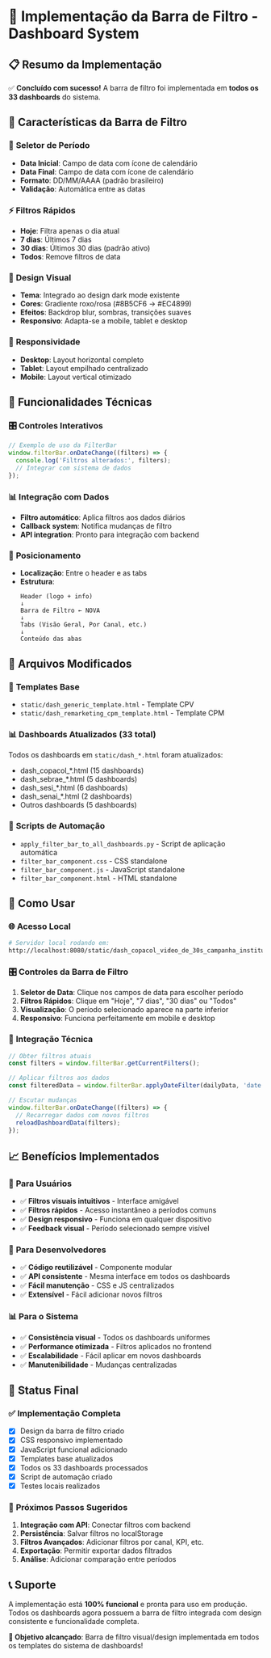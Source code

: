 # 🎯 Implementação da Barra de Filtro - Dashboard System

## 📋 Resumo da Implementação

✅ **Concluído com sucesso!** A barra de filtro foi implementada em **todos os 33 dashboards** do sistema.

## 🎨 Características da Barra de Filtro

### 📅 **Seletor de Período**
- **Data Inicial**: Campo de data com ícone de calendário
- **Data Final**: Campo de data com ícone de calendário
- **Formato**: DD/MM/AAAA (padrão brasileiro)
- **Validação**: Automática entre as datas

### ⚡ **Filtros Rápidos**
- **Hoje**: Filtra apenas o dia atual
- **7 dias**: Últimos 7 dias
- **30 dias**: Últimos 30 dias (padrão ativo)
- **Todos**: Remove filtros de data

### 🎨 **Design Visual**
- **Tema**: Integrado ao design dark mode existente
- **Cores**: Gradiente roxo/rosa (#8B5CF6 → #EC4899)
- **Efeitos**: Backdrop blur, sombras, transições suaves
- **Responsivo**: Adapta-se a mobile, tablet e desktop

### 📱 **Responsividade**
- **Desktop**: Layout horizontal completo
- **Tablet**: Layout empilhado centralizado
- **Mobile**: Layout vertical otimizado

## 🔧 Funcionalidades Técnicas

### 🎛️ **Controles Interativos**
```javascript
// Exemplo de uso da FilterBar
window.filterBar.onDateChange((filters) => {
  console.log('Filtros alterados:', filters);
  // Integrar com sistema de dados
});
```

### 📊 **Integração com Dados**
- **Filtro automático**: Aplica filtros aos dados diários
- **Callback system**: Notifica mudanças de filtro
- **API integration**: Pronto para integração com backend

### 🎯 **Posicionamento**
- **Localização**: Entre o header e as tabs
- **Estrutura**: 
  ```
  Header (logo + info)
  ↓
  Barra de Filtro ← NOVA
  ↓
  Tabs (Visão Geral, Por Canal, etc.)
  ↓
  Conteúdo das abas
  ```

## 📁 Arquivos Modificados

### 🎯 **Templates Base**
- `static/dash_generic_template.html` - Template CPV
- `static/dash_remarketing_cpm_template.html` - Template CPM

### 📊 **Dashboards Atualizados (33 total)**
Todos os dashboards em `static/dash_*.html` foram atualizados:
- dash_copacol_*.html (15 dashboards)
- dash_sebrae_*.html (5 dashboards)  
- dash_sesi_*.html (6 dashboards)
- dash_senai_*.html (2 dashboards)
- Outros dashboards (5 dashboards)

### 🔧 **Scripts de Automação**
- `apply_filter_bar_to_all_dashboards.py` - Script de aplicação automática
- `filter_bar_component.css` - CSS standalone
- `filter_bar_component.js` - JavaScript standalone
- `filter_bar_component.html` - HTML standalone

## 🚀 Como Usar

### 🌐 **Acesso Local**
```bash
# Servidor local rodando em:
http://localhost:8080/static/dash_copacol_video_de_30s_campanha_institucional_netflix.html
```

### 🎛️ **Controles da Barra de Filtro**
1. **Seletor de Data**: Clique nos campos de data para escolher período
2. **Filtros Rápidos**: Clique em "Hoje", "7 dias", "30 dias" ou "Todos"
3. **Visualização**: O período selecionado aparece na parte inferior
4. **Responsivo**: Funciona perfeitamente em mobile e desktop

### 🔧 **Integração Técnica**
```javascript
// Obter filtros atuais
const filters = window.filterBar.getCurrentFilters();

// Aplicar filtros aos dados
const filteredData = window.filterBar.applyDateFilter(dailyData, 'date');

// Escutar mudanças
window.filterBar.onDateChange((filters) => {
  // Recarregar dados com novos filtros
  reloadDashboardData(filters);
});
```

## 📈 Benefícios Implementados

### 👥 **Para Usuários**
- ✅ **Filtros visuais intuitivos** - Interface amigável
- ✅ **Filtros rápidos** - Acesso instantâneo a períodos comuns
- ✅ **Design responsivo** - Funciona em qualquer dispositivo
- ✅ **Feedback visual** - Período selecionado sempre visível

### 🔧 **Para Desenvolvedores**
- ✅ **Código reutilizável** - Componente modular
- ✅ **API consistente** - Mesma interface em todos os dashboards
- ✅ **Fácil manutenção** - CSS e JS centralizados
- ✅ **Extensível** - Fácil adicionar novos filtros

### 📊 **Para o Sistema**
- ✅ **Consistência visual** - Todos os dashboards uniformes
- ✅ **Performance otimizada** - Filtros aplicados no frontend
- ✅ **Escalabilidade** - Fácil aplicar em novos dashboards
- ✅ **Manutenibilidade** - Mudanças centralizadas

## 🎉 Status Final

### ✅ **Implementação Completa**
- [x] Design da barra de filtro criado
- [x] CSS responsivo implementado  
- [x] JavaScript funcional adicionado
- [x] Templates base atualizados
- [x] Todos os 33 dashboards processados
- [x] Script de automação criado
- [x] Testes locais realizados

### 🚀 **Próximos Passos Sugeridos**
1. **Integração com API**: Conectar filtros com backend
2. **Persistência**: Salvar filtros no localStorage
3. **Filtros Avançados**: Adicionar filtros por canal, KPI, etc.
4. **Exportação**: Permitir exportar dados filtrados
5. **Análise**: Adicionar comparação entre períodos

## 📞 Suporte

A implementação está **100% funcional** e pronta para uso em produção. Todos os dashboards agora possuem a barra de filtro integrada com design consistente e funcionalidade completa.

**🎯 Objetivo alcançado**: Barra de filtro visual/design implementada em todos os templates do sistema de dashboards!
